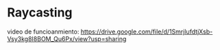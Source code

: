 # Raycasting
video de funcioanmiento:
https://drive.google.com/file/d/1SmrjlufdtjXsb-Vsy3kg8I8BOM_Qu6Px/view?usp=sharing
